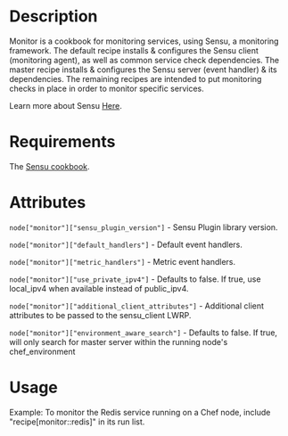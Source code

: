 Description
===========

Monitor is a cookbook for monitoring services, using Sensu, a
monitoring framework. The default recipe installs & configures the
Sensu client (monitoring agent), as well as common service check
dependencies. The master recipe installs & configures the Sensu server
(event handler) & its dependencies. The remaining recipes are intended
to put monitoring checks in place in order to monitor specific
services.

Learn more about Sensu [Here](https://github.com/sensu/sensu/wiki).

Requirements
============

The [Sensu cookbook](http://community.opscode.com/cookbooks/sensu).

Attributes
==========

`node["monitor"]["sensu_plugin_version"]` - Sensu Plugin library
version.

`node["monitor"]["default_handlers"]` - Default event handlers.

`node["monitor"]["metric_handlers"]` - Metric event handlers.

`node["monitor"]["use_private_ipv4"]` - Defaults to false.  If true, use local_ipv4 when available instead of public_ipv4.

`node["monitor"]["additional_client_attributes"]` - Additional client attributes to be passed to the sensu_client LWRP.

`node["monitor"]["environment_aware_search"]` - Defaults to false.  If true, will only search for master server within the running node's chef_environment

Usage
=====

Example: To monitor the Redis service running on a Chef node, include
"recipe[monitor::redis]" in its run list.
